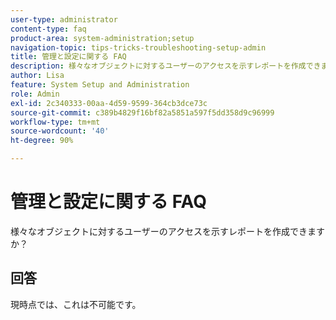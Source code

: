 ```yaml
---
user-type: administrator
content-type: faq
product-area: system-administration;setup
navigation-topic: tips-tricks-troubleshooting-setup-admin
title: 管理と設定に関する FAQ
description: 様々なオブジェクトに対するユーザーのアクセスを示すレポートを作成できますか？
author: Lisa
feature: System Setup and Administration
role: Admin
exl-id: 2c340333-00aa-4d59-9599-364cb3dce73c
source-git-commit: c389b4829f16bf82a5851a597f5dd358d9c96999
workflow-type: tm+mt
source-wordcount: '40'
ht-degree: 90%

---
```


# 管理と設定に関する FAQ

様々なオブジェクトに対するユーザーのアクセスを示すレポートを作成できますか？

## 回答

現時点では、これは不可能です。
